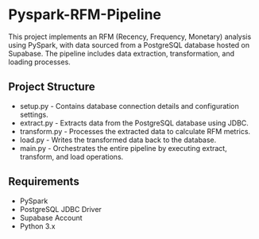 # Pyspark-RFM-Pipeline

This project implements an RFM (Recency, Frequency, Monetary) analysis using PySpark, with data sourced from a PostgreSQL database hosted on Supabase. The pipeline includes data extraction, transformation, and loading processes.

## Project Structure

  - setup.py - Contains database connection details and configuration settings.
  - extract.py - Extracts data from the PostgreSQL database using JDBC.
  - transform.py - Processes the extracted data to calculate RFM metrics.
  - load.py - Writes the transformed data back to the database.
  - main.py - Orchestrates the entire pipeline by executing extract, transform, and load operations.

## Requirements
  - PySpark
  - PostgreSQL JDBC Driver
  - Supabase Account
  - Python 3.x
